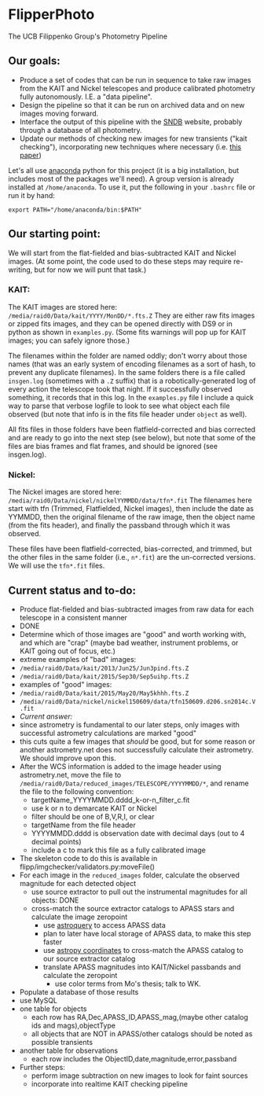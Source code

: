 # FlipperPhoto
The UCB Filippenko Group's Photometry Pipeline


## Our goals:

 - Produce a set of codes that can be run in sequence to take 
   raw images from the KAIT and Nickel telescopes and produce 
   calibrated photometry fully autonomously.  I.E. a "data pipeline".
  - Design the pipeline so that it can be run on archived data and on new
    images moving forward.
 - Interface the output of this pipeline with the [SNDB](http://heracles.astro.berkeley.edu/sndb/) website, probably through a database of all photometry.
 - Update our methods of checking new images for new transients ("kait checking"),
   incorporating new techniques where necessary (i.e. [this paper](http://adsabs.harvard.edu/cgi-bin/nph-data_query?bibcode=2016arXiv160102655Z&db_key=PRE&link_type=ABSTRACT&high=5370fb403432352))

Let's all use [anaconda](https://www.continuum.io/downloads) python for this project (it is a big installation, but includes most of the packages we'll need).  A group version is already installed at ``/home/anaconda``.  To use it, put the following in your ``.bashrc`` file or run it by hand:

    export PATH="/home/anaconda/bin:$PATH"



## Our starting point:

We will start from the flat-fielded and bias-subtracted KAIT and Nickel images. (At some point, the code used to do these steps may require re-writing, but for now we will punt that task.)


### KAIT:

The KAIT images are stored here: ``/media/raid0/Data/kait/YYYY/MonDD/*.fts.Z``
They are either raw fits images or zipped fits images, and they can be opened directly with DS9 or in python as shown in ``examples.py``.  (Some fits warnings will pop up for KAIT images; you can safely ignore those.)

The filenames within the folder are named oddly; don't worry about those names (that was an early system of encoding filenames as a sort of hash, to prevent any duplicate filenames).  In the same folders there is a file called ``insgen.log`` (sometimes with a ``.Z`` suffix) that is a robotically-generated log of every action the telescope took that night.  If it successfully observed something, it records that in this log.  In the ``examples.py`` file I include a quick way to parse that verbose logfile to look to see what object each file observed (but note that info is in the fits file header under ``object`` as well).

All fits files in those folders have been flatfield-corrected and bias corrected and are ready to go into the next step (see below), but note that some of the files are bias frames and flat frames, and should be ignored (see insgen.log).


### Nickel:

The Nickel images are stored here: ``/media/raid0/Data/nickel/nickelYYMMDD/data/tfn*.fit``
The filenames here start with tfn (Trimmed, Flatfielded, Nickel images), then include the date as YYMMDD, then the original filename of the raw image, then the object name (from the fits header), and finally the passband through which it was observed.

These files have been flatfield-corrected, bias-corrected, and trimmed, but the other files in the same folder (i.e., ``n*.fit``) are the un-corrected versions.  We will use the ``tfn*.fit`` files.


## Current status and to-do:

 - Produce flat-fielded and bias-subtracted images from raw data for each telescope in a consistent manner
  - DONE
 - Determine which of those images are "good" and worth working with, and which are "crap" (maybe bad weather, instrument problems, or KAIT going out of focus, etc.)
  - extreme examples of "bad" images:
   - ``/media/raid0/Data/kait/2013/Jun25/Jun3pind.fts.Z``
   - ``/media/raid0/Data/kait/2015/Sep30/Sep5uihp.fts.Z``
  - examples of "good" images: 
   - ``/media/raid0/Data/kait/2015/May20/May5khhh.fts.Z``
   - ``/media/raid0/Data/nickel/nickel150609/data/tfn150609.d206.sn2014c.V.fit``
 - *Current answer:*
  - since astrometry is fundamental to our later steps, only images with successful
    astrometry calculations are marked "good"
  - this cuts quite a few images that *should* be good, but for some reason or another
    astrometry.net does not successfully calculate their astrometry.  We should 
    improve upon this.
 - After the WCS information is added to the image header using astrometry.net, move the file to ``/media/raid0/Data/reduced_images/TELESCOPE/YYYYMMDD/*``, and rename the file to the following convention:
   - targetName\_YYYYMMDD.dddd\_k-or-n\_filter\_c.fit
    - use k or n to demarcate KAIT or Nickel
    - filter should be one of B,V,R,I, or clear
    - targetName from the file header
    - YYYYMMDD.dddd is observation date with decimal days (out to 4 decimal points)
    - include a c to mark this file as a fully calibrated image
  - The skeleton code to do this is available in flipp/imgchecker/validators.py:moveFile()
 - For each image in the `reduced_images` folder, calculate the observed magnitude for each detected object
   - use source extractor to pull out the instrumental magnitudes for all objects: DONE
   - cross-match the source extractor catalogs to APASS stars and calculate the image zeropoint
     - use [astroquery](http://www.astropy.org/astroquery/) to access APASS data
     - plan to later have local storage of APASS data, to make this step faster
     - use [astropy coordinates](http://astropy.readthedocs.io/en/latest/coordinates/) to cross-match the APASS catalog to our source extractor catalog
     - translate APASS magnitudes into KAIT/Nickel passbands and calculate the zeropoint
       - use color terms from Mo's thesis; talk to WK.
 - Populate a database of those results
  - use MySQL
  - one table for objects
    - each row has RA,Dec,APASS\_ID,APASS\_mag,(maybe other catalog ids and mags),objectType
    - all objects that are NOT in APASS/other catalogs should be noted as possible transients
  - another table for observations
    - each row includes the ObjectID,date,magnitude,error,passband
 - Further steps:
   - perform image subtraction on new images to look for faint sources
   - incorporate into realtime KAIT checking pipeline
